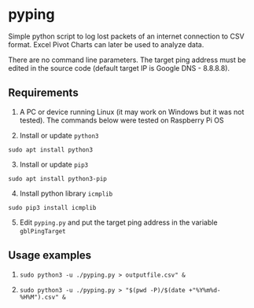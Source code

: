 # pyping

Simple python script to log lost packets of an internet connection to CSV format. Excel Pivot Charts can later be used to analyze data.

There are no command line parameters. The target ping address must be edited in the source code (default target IP is Google DNS - 8.8.8.8).

## Requirements

1. A PC or device running Linux (it may work on Windows but it was not tested). The commands below were tested on Raspberry Pi OS

2. Install or update `python3`
```
sudo apt install python3
```

3. Install or update `pip3`
```
sudo apt install python3-pip
```

4. Install python library `icmplib`
```
sudo pip3 install icmplib
```

5. Edit `pyping.py` and put the target ping address in the variable `gblPingTarget`

## Usage examples

1. `sudo python3 -u ./pyping.py > outputfile.csv" &`

2. `sudo python3 -u ./pyping.py > "$(pwd -P)/$(date +"%Y%m%d-%H%M").csv" &`
